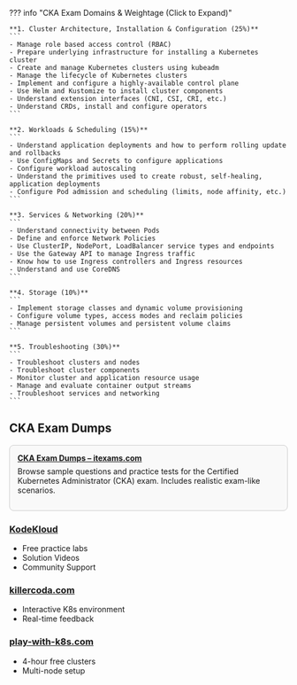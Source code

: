 
??? info "CKA Exam Domains & Weightage (Click to Expand)"

    **1. Cluster Architecture, Installation & Configuration (25%)**
    ```
    - Manage role based access control (RBAC)
    - Prepare underlying infrastructure for installing a Kubernetes cluster
    - Create and manage Kubernetes clusters using kubeadm
    - Manage the lifecycle of Kubernetes clusters
    - Implement and configure a highly-available control plane
    - Use Helm and Kustomize to install cluster components
    - Understand extension interfaces (CNI, CSI, CRI, etc.)
    - Understand CRDs, install and configure operators
    ```

    **2. Workloads & Scheduling (15%)**
    ```
    - Understand application deployments and how to perform rolling update and rollbacks
    - Use ConfigMaps and Secrets to configure applications
    - Configure workload autoscaling
    - Understand the primitives used to create robust, self-healing, application deployments
    - Configure Pod admission and scheduling (limits, node affinity, etc.)
    ```

    **3. Services & Networking (20%)**
    ```
    - Understand connectivity between Pods
    - Define and enforce Network Policies
    - Use ClusterIP, NodePort, LoadBalancer service types and endpoints
    - Use the Gateway API to manage Ingress traffic
    - Know how to use Ingress controllers and Ingress resources
    - Understand and use CoreDNS
    ```

    **4. Storage (10%)**
    ```
    - Implement storage classes and dynamic volume provisioning
    - Configure volume types, access modes and reclaim policies
    - Manage persistent volumes and persistent volume claims
    ```

    **5. Troubleshooting (30%)**
    ```
    - Troubleshoot clusters and nodes
    - Troubleshoot cluster components
    - Monitor cluster and application resource usage
    - Manage and evaluate container output streams
    - Troubleshoot services and networking
    ```

## CKA Exam Dumps

<div style="border: 1px solid #ccc; border-radius: 8px; padding: 1em; margin-bottom: 1em; background-color: #f9f9f9;">
  <strong><a href="https://www.itexams.com/exam/CKA" target="_blank" rel="noopener">CKA Exam Dumps – itexams.com</a></strong>
  <p style="margin-top: 0.5em;">
    Browse sample questions and practice tests for the Certified Kubernetes Administrator (CKA) exam.
    Includes realistic exam-like scenarios.
  </p>
</div>


### [KodeKloud](https://kodekloud.com/pages/free-labs/kubernetes)

- Free practice labs
- Solution Videos
- Community Support

### [killercoda.com](https://killercoda.com/)
- Interactive K8s environment
- Real-time feedback

### [play-with-k8s.com](https://labs.play-with-k8s.com/)
- 4-hour free clusters
- Multi-node setup
